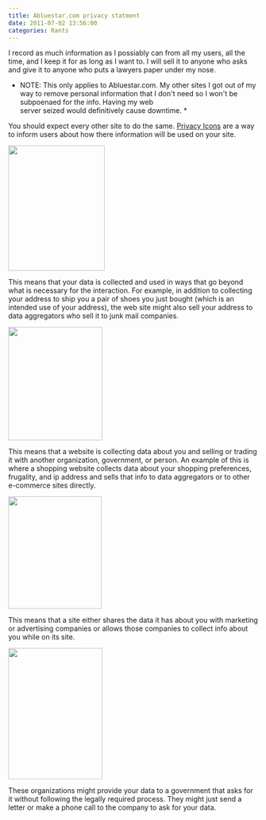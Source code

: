 ```yaml
---
title: Abluestar.com privacy statment
date: 2011-07-02 13:56:00
categories: Rants
---
```

I record as much information as I possiably can from all my users, all the time, and I keep it for as long as I want to. I will sell it to anyone who asks and give it to anyone who puts a lawyers paper under my nose.

* NOTE: This only applies to Abluestar.com. My other sites I got out of my way to remove personal information that I don't need so I won't be subpoenaed for the info. Having my web server seized would definitively cause downtime. *

You should expect every other site to do the same. <a href="http://www.azarask.in/blog/post/privacy-icons/">Privacy Icons</a> are a way to inform users about how there information will be used on your site.

<a href="/public/uploads/2011/07/20101222-8my23a7krc7xjppphnn6xtdyqy.png"><img class="alignnone size-full wp-image-1579" title="20101222-8my23a7krc7xjppphnn6xtdyqy" src="/public/uploads/2011/07/20101222-8my23a7krc7xjppphnn6xtdyqy.png" alt="" width="194" height="252" /></a>

This means that your data is collected and used in ways that go beyond what is necessary for the interaction. For example, in addition to collecting your address to ship you a pair of shoes you just bought (which is an intended use of your address), the web site might also sell your address to data aggregators who sell it to junk mail companies.

<a href="/public/uploads/2011/07/20101222-j383rk9n2ck5eqqp8enx67wctb.png"><img class="alignnone size-full wp-image-1580" title="20101222-j383rk9n2ck5eqqp8enx67wctb" src="/public/uploads/2011/07/20101222-j383rk9n2ck5eqqp8enx67wctb.png" alt="" width="189" height="228" /></a>

This means that a website is collecting data about you and selling or trading it with another organization, government, or person. An example of this is where a shopping website collects data about your shopping preferences, frugality, and ip address and sells that info to data aggregators or to other e-commerce sites directly.

<a href="/public/uploads/2011/07/20101222-n8urf86dpmjh8kebuhde8qaimq.png"><img class="alignnone size-full wp-image-1581" title="20101222-n8urf86dpmjh8kebuhde8qaimq" src="/public/uploads/2011/07/20101222-n8urf86dpmjh8kebuhde8qaimq.png" alt="" width="188" height="226" /></a>

This means that a site either shares the data it has about you with marketing or advertising companies or allows those companies to collect info about you while on its site.

<a href="/public/uploads/2011/07/20101222-b7cd4jx6rb7n8w64ikts68a528.png"><img class="alignnone size-full wp-image-1583" title="20101222-b7cd4jx6rb7n8w64ikts68a528" src="/public/uploads/2011/07/20101222-b7cd4jx6rb7n8w64ikts68a528.png" alt="" width="189" height="264" /></a>
<div>

These organizations might provide your data to a government that asks for it without following the legally required process. They might just send a letter or make a phone call to the company to ask for your data.

</div>
&nbsp;
